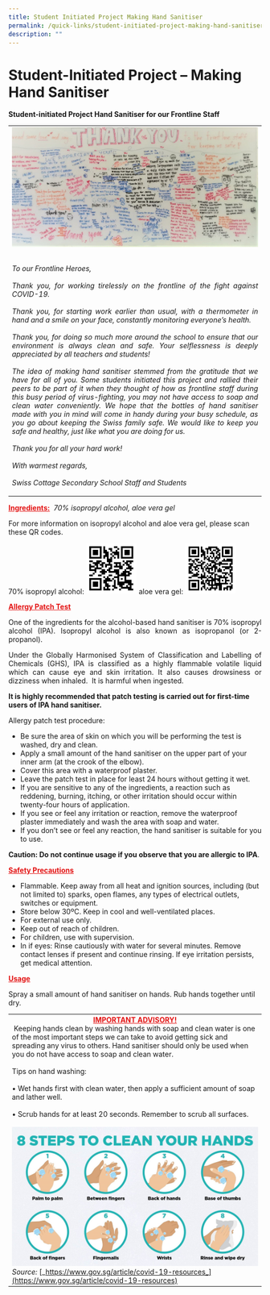 ```yaml
---
title: Student Initiated Project Making Hand Sanitiser
permalink: /quick-links/student-initiated-project-making-hand-sanitiser/
description: ""
---
```

# Student-Initiated Project – Making Hand Sanitiser

**Student-initiated Project Hand Sanitiser for our Frontline Staff**

|   |
|---|
|![](/images/Student%20Initiated%20Project/Gratitude-whiteboard_V2.jpeg)  <p style="text-align: justify;"><br><i>To our Frontline Heroes,<br><br>Thank you, for working tirelessly on the frontline of the fight against COVID-19.<br><br>Thank you, for starting work earlier than usual, with a thermometer in hand and a smile on your face, constantly monitoring everyone’s health.<br><br>Thank you, for doing so much more around the school to ensure that our environment is always clean and safe. Your selflessness is deeply appreciated by all teachers and students!<br><br>The idea of making hand sanitiser stemmed from the gratitude that we have for all of you. Some students initiated this project and rallied their peers to be part of it when they thought of how as frontline staff during this busy period of virus-fighting, you may not have access to soap and clean water conveniently. We hope that the bottles of hand sanitiser made with you in mind will come in handy during your busy schedule, as you go about keeping the Swiss family safe. We would like to keep you safe and healthy, just like what you are doing for us.<br><br>Thank you for all your hard work! <br><br>With warmest regards,<br><br>Swiss Cottage Secondary School Staff and Students</i></p> |

<span style = "color: #e31414"> <b><u>Ingredients:</u></b> </span> _70% isopropyl alcohol, aloe vera gel_ 

For more information on isopropyl alcohol and aloe vera gel, please scan these QR codes.

70% isopropyl alcohol: <img src="/images/Student%20Initiated%20Project/IPA-QR-code_V1.png" style="width:20%"> aloe vera gel: <img src="/images/Student%20Initiated%20Project/aloe-vera-gel-QR-code_V1.png" style="width:20%">

<span style = "color: #e31414"> <b><u>Allergy Patch Test</u></b> </span>

<p style="text-align: justify;">One of the ingredients for the alcohol-based hand sanitiser is 70% isopropyl alcohol (IPA). Isopropyl alcohol is also known as isopropanol (or 2-propanol).</p>

<p style="text-align: justify;">Under the Globally Harmonised System of Classification and Labelling of Chemicals (GHS), IPA is classified as a highly flammable volatile liquid which can cause eye and skin irritation. It also causes drowsiness or dizziness when inhaled.  It is harmful when ingested.</p>

**It is highly recommended that patch testing is carried out for first-time users of IPA hand sanitiser.** 

Allergy patch test procedure:

*   Be sure the area of skin on which you will be performing the test is washed, dry and clean.
*   Apply a small amount of the hand sanitiser on the upper part of your inner arm (at the crook of the elbow).
*   Cover this area with a waterproof plaster.
*   Leave the patch test in place for least 24 hours without getting it wet.
*   If you are sensitive to any of the ingredients, a reaction such as reddening, burning, itching, or other irritation should occur within twenty-four hours of application.
*   If you see or feel any irritation or reaction, remove the waterproof plaster immediately and wash the area with soap and water.
*   If you don’t see or feel any reaction, the hand sanitiser is suitable for you to use.

**Caution: Do not continue usage if you observe that you are allergic to IPA**.

<span style = "color: #e31414"> <b><u>Safety Precautions</u></b> </span>

*   Flammable. Keep away from all heat and ignition sources, including (but not limited to) sparks, open flames, any types of electrical outlets, switches or equipment.
*   Store below 30ºC. Keep in cool and well-ventilated places.
*   For external use only.
*   Keep out of reach of children.
*   For children, use with supervision.
*   In if eyes: Rinse cautiously with water for several minutes. Remove contact lenses if present and continue rinsing. If eye irritation persists, get medical attention.

<span style = "color: #e31414"> <b><u>Usage</u></b> </span> 

Spray a small amount of hand sanitiser on hands. Rub hands together until dry.

|   |
|---|
|  <center><span style = "color: #e31414"> <b><u>IMPORTANT ADVISORY!</u></b> </span></center> Keeping hands clean by washing hands with soap and clean water is one of the most important steps we can take to avoid getting sick and spreading any virus to others. Hand sanitiser should only be used when you do not have access to soap and clean water. <br><br>Tips on hand washing:<br><br> • Wet hands first with clean water, then apply a sufficient amount of soap and lather well. <br><br>• Scrub hands for at least 20 seconds. Remember to scrub all surfaces. <br><br> ![](/images/Student%20Initiated%20Project/Hand-washing-routine_V1.jpg)<br>_Source:_ [_https://www.gov.sg/article/covid-19-resources_](https://www.gov.sg/article/covid-19-resources)|